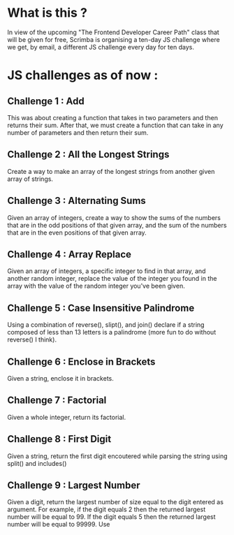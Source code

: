 # What is this ?

In view of the upcoming "The Frontend Developer Career Path" class that will be given for free, Scrimba is organising a ten-day JS challenge where we get, by email, a different JS challenge every day for ten days.

# JS challenges as of now :
## Challenge 1 : Add
This was about creating a function that takes in two parameters and then returns their sum. After that, we must create a function that can take in any number of parameters and then return their sum.

## Challenge 2 : All the Longest Strings
Create a way to make an array of the longest strings from another given array of strings.

## Challenge 3 : Alternating Sums
Given an array of integers, create a way to show the sums of the numbers that are in the odd positions of that given array, and the sum of the numbers that are in the even positions of that given array.

## Challenge 4 : Array Replace
Given an array of integers, a specific integer to find in that array, and another random integer, replace the value of the integer you found in the array with the value of the random integer you've been given.

## Challenge 5 : Case Insensitive Palindrome
Using a combination of reverse(), slipt(), and join() declare if a string composed of less than 13 letters is a palindrome (more fun to do without reverse() I think).

## Challenge 6 : Enclose in Brackets
Given a string, enclose it in brackets.

## Challenge 7 : Factorial
Given a whole integer, return its factorial.

## Challenge 8 : First Digit
Given a string, return the first digit encoutered while parsing the string using split() and includes()

## Challenge 9 : Largest Number
Given a digit, return the largest number of size equal to the digit entered as argument. For example, if the digit equals 2 then the returned largest number will be equal to 99. If the digit equals 5 then the returned largest number will be equal to 99999. Use 